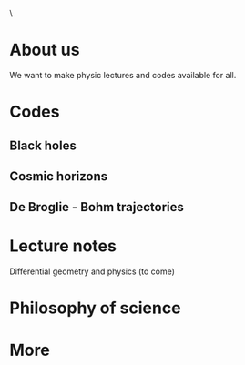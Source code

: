 \\
# About us

We want to make physic lectures and codes available for all.

# Codes

## Black holes
## Cosmic horizons
## De Broglie - Bohm trajectories

# Lecture notes

Differential geometry and physics (to come)

# Philosophy of science

# More
